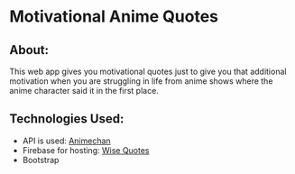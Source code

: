 # Motivational Anime Quotes

## About:
This web app gives you motivational quotes just to give you that additional motivation when you are struggling in life from anime shows where the anime character said it in the first place.

## Technologies Used:
- API is used: [Animechan](https://animechan.vercel.app/guide)
- Firebase for hosting: [Wise Quotes](https://anime-motivation-quotes.web.app/)
- Bootstrap


